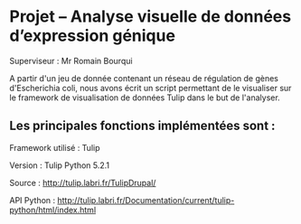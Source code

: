 # Projet – Analyse visuelle de données d’expression génique 
Superviseur : Mr Romain Bourqui

A partir d'un jeu de donnée contenant un réseau de régulation de gènes d'Escherichia coli, nous avons écrit un script permettant de le visualiser sur le framework de visualisation de données Tulip dans le but de l'analyser. 

Les principales fonctions implémentées sont : 
- 

Framework utilisé : Tulip 

Version : Tulip Python 5.2.1

Source : http://tulip.labri.fr/TulipDrupal/

API Python : http://tulip.labri.fr/Documentation/current/tulip-python/html/index.html
